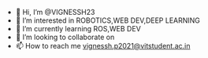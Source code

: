 - 👋 Hi, I’m @VIGNESSH23
- 👀 I’m interested in ROBOTICS,WEB DEV,DEEP LEARNING
- 🌱 I’m currently learning ROS,WEB DEV
- 💞️ I’m looking to collaborate on 
- 📫 How to reach me vignessh.p2021@vitstudent.ac.in
